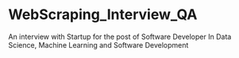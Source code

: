 # WebScraping_Interview_QA
An interview with Startup for the post of Software Developer In Data Science, Machine Learning and Software Development
